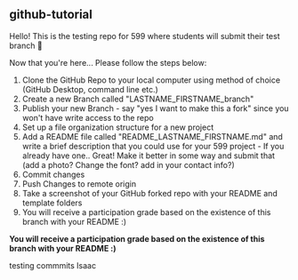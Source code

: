 ## github-tutorial
Hello! This is the testing repo for 599 where students will submit their test branch 🚀

Now that you're here...
Please follow the steps below: 

1. Clone the GitHub Repo to your local computer using method of choice (GitHub Desktop, command line etc.) 
2. Create a new Branch called "LASTNAME_FIRSTNAME_branch"
3. Publish your new Branch - say "yes I want to make this a fork" since you won't have write access to the repo
4. Set up a file organization structure for a new project
5. Add a README file called "README_LASTNAME_FIRSTNAME.md" and write a brief description that you could use for your 599 project - If you already have one.. Great! Make it better in some way and submit that (add a photo? Change the font? add in your contact info?)
6. Commit changes
7. Push Changes to remote origin
8. Take a screenshot of your GitHub forked repo with your README and template folders 
9. You will receive a participation grade based on the existence of this branch with your README :) 

**You will receive a participation grade based on the existence of this branch with your README :)**

testing commmits
Isaac